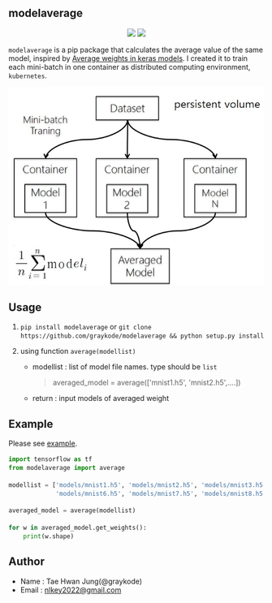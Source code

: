 ## modelaverage

<p align="center">
    <img width="100" src="https://upload.wikimedia.org/wikipedia/commons/thumb/1/11/TensorFlowLogo.svg/225px-TensorFlowLogo.svg.png" />
    <img width="100" src="https://keras.io/img/keras-logo-small-wb.png" />
</p>

`modelaverage` is a pip package that calculates the average value of the same model, inspired by [Average weights in keras models](https://stackoverflow.com/questions/48212110/average-weights-in-keras-models). I created it to train each mini-batch in one container as distributed computing environment, `kubernetes`.

![](average.jpg)

## Usage

1. `pip install modelaverage` or `git clone https://github.com/graykode/modelaverage && python setup.py install`

2. using function `average(modellist)`

   - modellist : list of model file names. type should be `list`

     > averaged_model = average(['mnist1.h5', 'mnist2.h5',....])

   - return : input models of averaged weight



## Example

Please see [example](https://github.com/graykode/modelaverage/blob/master/example/example.py).

```python
import tensorflow as tf
from modelaverage import average

modellist = ['models/mnist1.h5', 'models/mnist2.h5', 'models/mnist3.h5', 'models/mnist4.h5', 'models/mnist5.h5',
             'models/mnist6.h5', 'models/mnist7.h5', 'models/mnist8.h5', 'models/mnist9.h5']

averaged_model = average(modellist)

for w in averaged_model.get_weights():
    print(w.shape)
```



## Author

- Name : Tae Hwan Jung(@graykode)
- Email : nlkey2022@gmail.com
